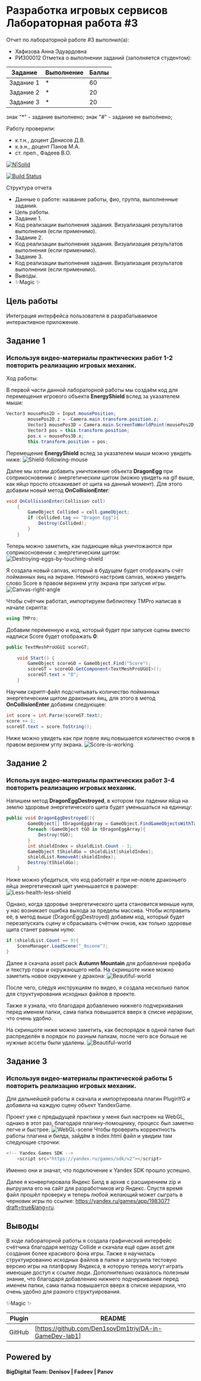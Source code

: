# Разработка игровых сервисов Лабораторная работа #3
Отчет по лабораторной работе #3 выполнил(а):
- Хафизова Анна Эдуардовна
- РИ300012
Отметка о выполнении заданий (заполняется студентом):

| Задание | Выполнение | Баллы |
| ------ | ------ | ------ |
| Задание 1 | * | 60 |
| Задание 2 | * | 20 |
| Задание 3 | * | 20 |

знак "*" - задание выполнено; знак "#" - задание не выполнено;

Работу проверили:
- к.т.н., доцент Денисов Д.В.
- к.э.н., доцент Панов М.А.
- ст. преп., Фадеев В.О.

[![N|Solid](https://cldup.com/dTxpPi9lDf.thumb.png)](https://nodesource.com/products/nsolid)

[![Build Status](https://travis-ci.org/joemccann/dillinger.svg?branch=master)](https://travis-ci.org/joemccann/dillinger)

Структура отчета

- Данные о работе: название работы, фио, группа, выполненные задания.
- Цель работы.
- Задание 1.
- Код реализации выполнения задания. Визуализация результатов выполнения (если применимо).
- Задание 2.
- Код реализации выполнения задания. Визуализация результатов выполнения (если применимо).
- Задание 3.
- Код реализации выполнения задания. Визуализация результатов выполнения (если применимо).
- Выводы.
- ✨Magic ✨

## Цель работы
Интеграция интерфейса пользователя в разрабатываемое интерактивное приложение.


## Задание 1
### Используя видео-материалы практических работ 1-2 повторить реализацию игровых механик.

Ход работы:

В первой части данной лабораторной работы мы создаём код для перемещения игрового объекта **EnergyShield** вслед за указателем мыши:
```c#
Vector3 mousePos2D = Input.mousePosition;
        mousePos2D.z = -Camera.main.transform.position.z;
        Vector3 mousePos3D = Camera.main.ScreenToWorldPoint(mousePos2D);
        Vector3 pos = this.transform.position;
        pos.x = mousePos3D.x;
        this.transform.position = pos;
```
Перемещение **EnergyShield** вслед за указателем мыши можно увидеть ниже:
![Shield-following-mouse](screenshots/gif1.gif)

Далее мы хотим добавить уничтожение объекта **DragonEgg** при соприкосновении с энергетическим щитом (можно увидеть на gif выше, как яйцо просто отскакивает от щита на данный момент). Для этого добавим новый метод **OnCollisionEnter**:
```c#
void OnCollisionEnter(Collision coll)
    {
        GameObject Collided = coll.gameObject;
        if (Collided.tag == "Dragon Egg"){
            Destroy(Collided);
        }
    }
```
Теперь можно заметить, как падающие яйца уничтожаются при соприкосновении с энергетическим щитом:
![Destroying-eggs-by-touching-shield](screenshots/gif2.gif)

Я создала новый canvas, который в будущем будет отображать счёт пойманных яиц на экране. Немного настроив canvas, можно увидеть слово Score в правом верхнем углу экрана при запуске игры.
![Canvas-right-angle](screenshots/image1.png)

Чтобы счётчик работал, импортируем библиотеку TMPro написав в начале скрипта:
```c#
using TMPro;
```
Добавим переменную и код, который будет при запуске сцены вместо надписи Score будет отображать **0**:

```c#
public TextMeshProUGUI scoreGT;

    void Start() {
        GameObject scoreGO = GameObject.Find("Score");
        scoreGT = scoreGO.GetComponent<TextMeshProUGUI>();
        scoreGT.text = "0";
    }
```
Научим скрипт-файл подсчитывать количество пойманных энергетическим щитом драконьих яиц, для этого в метод **OnCollisionEnter** добавим следующее:
```c#
int score = int.Parse(scoreGT.text);
score += 1;
scoreGT.text = score.ToString();
```
Ниже можно увидеть как при ловле яиц повышается количество очков в правом верхнем углу экрана.
![Score-is-working](screenshots/gif3.gif)





## Задание 2
### Используя видео-материалы практических работ 3-4 повторить реализацию игровых механик.
Напишем метод **DragonEggDestroyed**, в котором при падении яйца на землю здоровье энергетического щита будет уменьшаться на единицу:
```c#
public void DragonEggDestroyed(){
        GameObject[] tDragonEggArray = GameObject.FindGameObjectsWithTag("Dragon Egg");
        foreach (GameObject tGO in tDragonEggArray){
            Destroy(tGO);
        }
        int shieldIndex = shieldList.Count - 1;
        GameObject tShieldGo = shieldList[shieldIndex];
        shieldList.RemoveAt(shieldIndex);
        Destroy(tShieldGo);
    }
```
Ниже можно убедиться, что код работаёт и при не-ловле драконьего яйца энергетический щит уменьшается в размере:
![Less-health-less-shield](screenshots/gif4.gif)

Однако, когда здоровье энергетического щита становится меньше нуля, у нас возникает ошибка выхода за пределы массива. Чтобы исправить её, в метод выше (DragonEggDestroyed) добавим код, который будет перезапускать сцену и сбрасывать счётчик очков, как только здоровье щита станет равным нулю:

```c#
if (shieldList.Count == 0){
    SceneManager.LoadScene("_0scene");
}
```

Далее я скачала asset pack **Autumn Mountain** для добавления префаба и текстур горы и окружающего неба. На скриншоте ниже можно заметить новое окружение у дракона:
![Beautiful-world](screenshots/image2.PNG)

После чего, следуя инструкциям по видео, я создала несколько папок для структуирования исходных файлов в проекте. 

Также я узнала, что благодаря добавлению нижнего подчеркивания перед именем папки, сама папка повышается вверх в списке иерархии, что очень удобно.

На скриншоте ниже можно заметить, как беспорядок в одной папке был распределён в порядок по разным папкам, после чего все больше не нужные ассеты были удалены.
![Beautiful-world](screenshots/image3.png)


## Задание 3
### 	Используя видео-материалы практической работы 5 повторить реализацию игровых механик.
Для дальнейшей работы я скачала и импортировала плагин PluginYG и добавила на каждую сцену объект YandexGame.

Проект уже с предыдущей практики у меня был настроен на WebGL, однако в этот раз, благодаря плагину-помощнику, процесс был заметно легче и быстрее.
![WebGL-scene](screenshots/image4.png)
Чтобы проверить корректность работы плагина и билда, зайдём в index.html файл и увидим там следующие строчки:
```c#
<!-- Yandex Games SDK -->
    <script src="https://yandex.ru/games/sdk/v2"></script>
```
Именно они и значат, что подключение к Yandex SDK прошло успешно.

Далее я конвертировала Яндекс Билд в архив с расширением zip и выгрузила его на сайт для разработчиков игр Яндекс. Спустя время файл прошёл проверку и теперь любой желающий может сыграть в черновик игры по ссылке: https://yandex.ru/games/app/198307?draft=true&lang=ru.
## Выводы

В ходе лабораторной работы я создала графический интерфейс счётчика благодаря методу Collide и скачала ещё один asset для создания более красивого фона игры. Также я научилась структуированию исходных файлов в папке и загрузила тестовую версию игры на платформу Яндекса, в которую теперь могут играть имеющие доступ к ссылке люди. Дополнительно оказалось полезным знание, что благодаря добавлению нижнего подчеркивания перед именем папки, сама папка повышается вверх в списке иерархии, что очень удобно для разного структуирования.

✨Magic ✨

| Plugin | README |
| ------ | ------ |
| GitHub | [https://github.com/Den1sovDm1triy/DA-in-GameDev-lab1] |



## Powered by

**BigDigital Team: Denisov | Fadeev | Panov**
